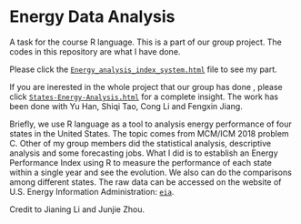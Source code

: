 # Energy Data Analysis

 A task for the course R language. This is a part of our group project. The codes in this repository are what I have done. 
 
 Please click the [`Energy_analysis_index_system.html`](https://captaincandy.github.io/Energy_analysis_index_system.html) file to see my part.
 
 If you are inerested in the whole project that our group has done , please click [`States-Energy-Analysis.html`](https://captaincandy.github.io/States-Energy-Analysis.html) for a complete insight. The work has been done with Yu Han, Shiqi Tao, Cong Li and Fengxin Jiang. 
 
 Briefly, we use R language as a tool to analysis energy performance of four states in the United States. The topic comes from MCM/ICM 2018 problem C. Other of my group members did the statistical analysis, descriptive analysis and some forecasting jobs. What I did is to establish an Energy Performance Index using R to measure the performance of each state within a single year and see the evolution. We also can do the comparisons among different states. The raw data can be accessed on the website of U.S. Energy Information Administration: [`eia`](https://www.eia.gov/). 
 
 Credit to Jianing Li and Junjie Zhou. 
